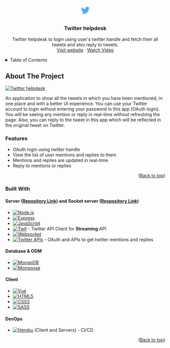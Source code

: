 <div id="top"></div>
<!-- PROJECT LOGO -->
<br />

<div align="center">
  <a href="https://github.com/parasagrawal71/twitter-helpdesk">
    <img src="src/assets/img/twitter-logo.png" alt="Logo" width="40" height="40">
  </a>
  <h3 align="center">Twitter helpdesk</h3>
  <p align="center"> Twitter helpdesk to login using user's twitter handle and fetch their all tweets and also reply to tweets.
  <br />
  <!-- <a href=""><strong>Explore the docs »</strong></a>
  <br />
  <br /> -->
  <a href="https://twitter--helpdesk.herokuapp.com">Visit website</a>
  ·
  <a href="https://drive.google.com/file/d/10yPXMO4IyYN8l1xC6_fzNEaGxLOrtCc_/view">Watch Video</a>
  </p>
</div>




<!-- TABLE OF CONTENTS -->

<details>
  <summary>Table of Contents</summary>
  <ol>
    <li>
      <a href="#about-the-project">About The Project</a>
      <ul>
        <li><a href="#features">Features</a></li>
        <li><a href="#built-with">Built With</a></li>
      </ul>
    </li>
  </ol>
  <br />
</details>




<!-- ABOUT THE PROJECT -->

## About The Project

[![Twitter helpdesk][product-gif]][website-link]



An application to show all the tweets in which you have been mentioned, in one place and with a better UI experience. You can use your Twitter account to login without entering your password in this app (OAuth login). You will be seeing any mention or reply in real-time without refreshing the page. Also, you can reply to the tweet in this app which will be reflected in the original tweet on Twitter.

### Features

- OAuth login using twitter handle
- View the list of user mentions and replies to them
- Mentions and replies are updated in real-time
- Reply to mentions or replies

<p align="right">(<a href="#top">Back to top</a>)</p>



### Built With

#### Server ([Repository Link](https://github.com/parasagrawal71/twitter-helpdesk-server)) and Socket server ([Respository Link](https://github.com/parasagrawal71/twitter-socket-server))

- [![Node.js][node-icon]][icon-url]
- [![Express][express-icon]][icon-url]
- [![JavaScript][javascript-icon]][icon-url]
- [![Twit][twit-icon]][icon-url] - Twitter API Client for **Streaming** API
- [![Websocket][websocket-icon]][icon-url]
- [![Twitter APIs][twitter-apis-icon]][icon-url] - OAuth and APIs to get twitter mentions and replies

#### Database & ODM

- [![MongoDB][mongodb-icon]][icon-url]
- [![Mongoose][mongoose-icon]][icon-url]

#### Client

* [![Vue][vue-icon]][icon-url]
* [![HTML5][html5-icon]][icon-url]
* [![CSS3][css3-icon]][icon-url]
* [![SASS][sass-icon]][icon-url]

#### DevOps

* [![Heroku][heroku-icon]][icon-url] (Client and Servers) - CI/CD


<p align="right">(<a href="#top">Back to top</a>)</p>







<!-- MARKDOWN LINKS & IMAGES -->

<!-- PROJECT SPECIFIC LINKS -->

[website-link]: https://twitter--helpdesk.herokuapp.com
[product-screenshot]: src/assets/img/product-screenshot.png
[product-gif]: src/assets/gifs/product-gif.gif

<!-- SKILLS -->

[icon-url]: #
[react-icon]: https://img.shields.io/badge/React-20232A?style=for-the-badge&logo=react&logoColor=61DAFB
[vue-icon]: https://img.shields.io/badge/Vue.js-35495E?style=for-the-badge&logo=vuedotjs&logoColor=4FC08D
[javascript-icon]: https://img.shields.io/badge/JavaScript-20232A?style=for-the-badge&logo=javascript&logoColor=F7DF1E
[node-icon]: https://img.shields.io/badge/Node.js-20232A?style=for-the-badge&logo=Node.js&logoColor=339933
[html5-icon]: https://img.shields.io/badge/HTML5-20232A?style=for-the-badge&logo=HTML5&logoColor=E34F26
[css3-icon]: https://img.shields.io/badge/CSS3-20232A?style=for-the-badge&logo=CSS3&logoColor=1572B6
[sass-icon]: https://img.shields.io/badge/SASS-20232A?style=for-the-badge&logo=SASS&logoColor=CC6699
[mongodb-icon]: https://img.shields.io/badge/MongoDB-20232A?style=for-the-badge&logo=MongoDB&logoColor=47A248
[firebase-icon]: https://img.shields.io/badge/firebase-20232A?style=for-the-badge&logo=firebase&logoColor=FFCA28
[material-ui-icon]: https://img.shields.io/badge/Material%20UI-20232A?style=for-the-badge&logo=MUI&logoColor=007FFF
[express-icon]: https://img.shields.io/badge/Express.js-20232A?style=for-the-badge&logo=Express&logoColor=FFFFFF
[mongoose-icon]: https://img.shields.io/badge/Mongoose-20232A?style=for-the-badge
[heroku-icon]: https://img.shields.io/badge/Heroku-20232A?style=for-the-badge&logo=Heroku&logoColor=430098
[twit-icon]: https://img.shields.io/badge/Twit-20232A?style=for-the-badge
[websocket-icon]: https://img.shields.io/badge/websocket-20232A?style=for-the-badge
[twitter-apis-icon]: https://img.shields.io/badge/Twitter%20APIs-20232A?style=for-the-badge&logo=Twitter&logoColor=1DA1F2



<!-- https://www.markdownguide.org/basic-syntax/#reference-style-links -->

<!-- Get icons from this website => https://simpleicons.org -->
